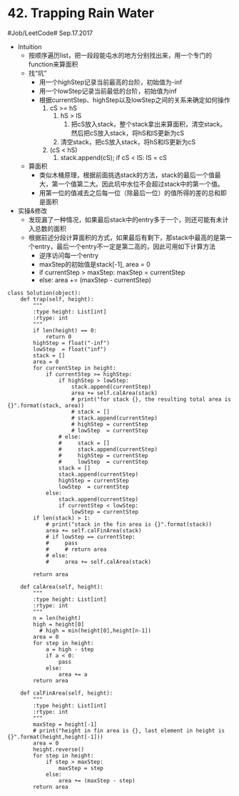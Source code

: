 # 42. Trapping Rain Water
#Job/LeetCode#
Sep.17.2017
- Intuition
	- 按顺序遍历list，把一段段能屯水的地方分别找出来，用一个专门的function来算面积
	- 找“坑”
		- 用一个highStep记录当前最高的台阶，初始值为-inf
		- 用一个lowStep记录当前最低的台阶，初始值为inf
		- 根据currentStep、highStep以及lowStep之间的关系来确定如何操作
			1. cS >= hS
				1. hS > lS
					1. 把cS放入stack，整个stack拿出来算面积，清空stack。然后把cS放入stack，将hS和lS更新为cS
				2. 清空stack，把cS放入stack，将hS和lS更新为cS
			2. (cS < hS)
				1. stack.append(cS); if cS < lS: lS = cS
	- 算面积
		- 类似木桶原理，根据前面挑选stack的方法，stack的最后一个值最大，第一个值第二大。因此坑中水位不会超过stack中的第一个值。
		- 用第一位的值减去之后每一位（除最后一位）的值所得的差的总和即是面积
- 实操&修改
	- 发现漏了一种情况，如果最后stack中的entry多于一个，则还可能有未计入总数的面积
	- 根据前述分段计算面积的方式，如果最后有剩下，那stack中最高的是第一个entry，最后一个entry不一定是第二高的，因此可用如下计算方法
		- 逆序访问每一个entry
		- maxStep的初始值是stack[-1], area = 0
		- if currentStep > maxStep: maxStep = currentStep
		- else: area += (maxStep - currentStep)
```
class Solution(object):
    def trap(self, height):
        """
        :type height: List[int]
        :rtype: int
        """
        if len(height) == 0:
            return 0
        highStep = float("-inf")
        lowStep  = float("inf")
        stack = []
        area = 0
        for currentStep in height:
            if currentStep >= highStep:
                if highStep > lowStep:
                    stack.append(currentStep)
                    area += self.calArea(stack)
                    # print("for stack {}, the resulting total area is {}".format(stack, area))
                    # stack = []
                    # stack.append(currentStep)
                    # highStep = currentStep
                    # lowStep  = currentStep
                # else:
                #     stack = []
                #     stack.append(currentStep)
                #     highStep = currentStep
                #     lowStep  = currentStep
                stack = []
                stack.append(currentStep)
                highStep = currentStep
                lowStep  = currentStep
            else:
                stack.append(currentStep)
                if currentStep < lowStep:
                    lowStep = currentStep
        if len(stack) > 1:
            # print("stack in the fin area is {}".format(stack))
            area += self.calFinArea(stack)
            # if lowStep == currentStep:
            #     pass
            #     # return area
            # else:
            #     area += self.calArea(stack)
        
        return area
    
    def calArea(self, height):
        """
        :type height: List[int]
        :rtype: int
        """
        n = len(height)
        high = height[0]
		  # high = min(height[0],height[n-1])
        area = 0
        for step in height:
            a = high - step
            if a < 0:
                pass
            else:
                area += a
        return area
    
    def calFinArea(self, height):
        """
        :type height: List[int]
        :rtype: int
        """
        maxStep = height[-1]
        # print("height in fin area is {}, last element in height is {}".format(height,height[-1]))
        area = 0
        height.reverse()
        for step in height:
            if step > maxStep:
                maxStep = step
            else:
                area += (maxStep - step)
        return area
```